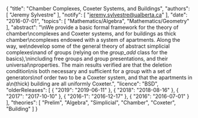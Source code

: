 {
    "title": "Chamber Complexes, Coxeter Systems, and Buildings",
    "authors": [
        "Jeremy Sylvestre"
    ],
    "notify": [
        "jeremy.sylvestre@ualberta.ca"
    ],
    "date": "2016-07-01",
    "topics": [
        "Mathematics/Algebra",
        "Mathematics/Geometry"
    ],
    "abstract": "\nWe provide a basic formal framework for the theory of chamber\ncomplexes and Coxeter systems, and for buildings as thick chamber\ncomplexes endowed with a system of apartments. Along the way, we\ndevelop some of the general theory of abstract simplicial complexes\nand of groups (relying on the <i>group_add</i> class for the basics),\nincluding free groups and group presentations, and their universal\nproperties. The main results verified are that the deletion condition\nis both necessary and sufficient for a group with a set of generators\nof order two to be a Coxeter system, and that the apartments in a\n(thick) building are all uniformly Coxeter.",
    "licence": "BSD",
    "olderReleases": [
        {
            "2019": "2019-06-11"
        },
        {
            "2018": "2018-08-16"
        },
        {
            "2017": "2017-10-10"
        },
        {
            "2016-1": "2016-12-17"
        },
        {
            "2016": "2016-07-01"
        }
    ],
    "theories": [
        "Prelim",
        "Algebra",
        "Simplicial",
        "Chamber",
        "Coxeter",
        "Building"
    ]
}